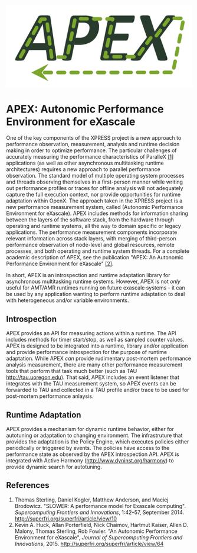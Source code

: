 ![image](img/logo-cropped.png "APEX")

# APEX: Autonomic Performance Environment for eXascale

One of the key components of the XPRESS project is a new approach to performance observation, measurement, analysis and runtime decision making in order to optimize performance. The particular challenges of accurately measuring the performance characteristics of ParalleX [[1]](#fn1) applications (as well as other asynchronous multitasking runtime architectures) requires a new approach to parallel performance observation. The standard model of multiple operating system processes and threads observing themselves in a first-person manner while writing out performance profiles or traces for offline analysis will not adequately capture the full execution context, nor provide opportunities for runtime adaptation within OpenX. The approach taken in the XPRESS project is a new performance measurement system, called (Autonomic Performance Environment for eXascale). APEX includes methods for information sharing between the layers of the software stack, from the hardware through operating and runtime systems, all the way to domain specific or legacy applications. The performance measurement components incorporate relevant information across stack layers, with merging of third-person performance observation of node-level and global resources, remote processes, and both operating and runtime system threads.  For a complete academic description of APEX, see the publication "APEX: An Autonomic Performance Environment for eXascale" [[2]](#References).

In short, APEX is an introspection and runtime adaptation library for asynchronous multitasking runtime systems. However, APEX is not *only* useful for AMT/AMR runtimes running on future exascale systems - it can be used by any application wanting to perform runtime adaptation to deal with heterogeneous and/or variable environments.

## Introspection
APEX provides an API for measuring actions within a runtime. The API includes methods for timer start/stop, as well as sampled counter values. APEX is designed to be integrated into a runtime, library and/or application and provide performance introspection for the purpose of runtime adaptation. While APEX *can* provide rudimentary post-mortem performance analysis measurement, there are many other performance measurement tools that perform that task much better (such as TAU http://tau.uoregon.edu).  That said, APEX includes an event listener that integrates with the TAU measurement system, so APEX events can be forwarded to TAU and collected in a TAU profile and/or trace to be used for post-mortem performance anlaysis.

## Runtime Adaptation
APEX provides a mechanism for dynamic runtime behavior, either for autotuning or adaptation to changing environment.  The infrastruture that provides the adaptation is the Policy Engine, which executes policies either periodically or triggered by events. The policies have access to the performance state as observed by the APEX introspection API. APEX is integrated with Active Harmony (http://www.dyninst.org/harmony) to provide dynamic search for autotuning.

## References
1. <a name="fn1"></a> Thomas Sterling, Daniel Kogler, Matthew Anderson, and Maciej Brodowicz. "SLOWER: A performance model for Exascale computing". *Supercomputing Frontiers and Innovations*, 1:42–57, September 2014. <http://superfri.org/superfri/article/view/10>
2. <a name="fn2"></a> Kevin A. Huck, Allan Porterfield, Nick Chaimov, Hartmut Kaiser, Allen D. Malony, Thomas Sterling, Rob Fowler. "An Autonomic Performance Environment for eXascale", *Journal of Supercomputing Frontiers and Innovations*, 2015. <http://superfri.org/superfri/article/view/64>